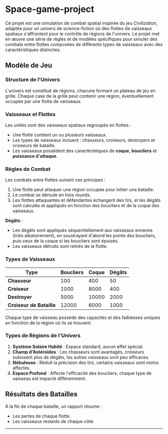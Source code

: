 # Space-game-project

Ce projet est une simulation de combat spatial inspirée du jeu *Civilization*, adaptée pour un univers de science-fiction où des flottes de vaisseaux spatiaux s'affrontent pour le contrôle de régions de l'univers. Le projet met en œuvre une série de règles et de modèles spécifiques pour simuler des combats entre flottes composées de différents types de vaisseaux avec des caractéristiques distinctes.

## Modèle de Jeu

### Structure de l'Univers
L'univers est constitué de régions, chacune formant un plateau de jeu en grille. Chaque case de la grille peut contenir une région, éventuellement occupée par une flotte de vaisseaux.

### Vaisseaux et Flottes
Les unités sont des vaisseaux spatiaux regroupés en flottes :
- Une flotte contient un ou plusieurs vaisseaux.
- Les types de vaisseaux incluent : chasseurs, croiseurs, destroyers et croiseurs de bataille.
- Les vaisseaux possèdent des caractéristiques de **coque**, **boucliers** et **puissance d'attaque**.

### Règles de Combat
Les combats entre flottes suivent ces principes :
1. Une flotte peut attaquer une région occupée pour initier une bataille.
2. Le combat se déroule en trois rounds.
3. Les flottes attaquantes et défendantes échangent des tirs, et les dégâts sont calculés et appliqués en fonction des boucliers et de la coque des vaisseaux.

**Dégâts** :
- Les dégâts sont appliqués séquentiellement aux vaisseaux ennemis (triés aléatoirement), en soustrayant d'abord les points des boucliers, puis ceux de la coque si les boucliers sont épuisés.
- Les vaisseaux détruits sont retirés de la flotte.

### Types de Vaisseaux

| Type         | Boucliers | Coque | Dégâts |
|--------------|-----------|-------|--------|
| **Chasseur**      | 100       | 400   | 50     |
| **Croiseur**      | 1000      | 8000  | 400    |
| **Destroyer**     | 5000      | 10000 | 2000   |
| **Croiseur de Bataille** | 12000 | 6000 | 1000 |

Chaque type de vaisseau possède des capacités et des faiblesses uniques en fonction de la région où ils se trouvent.

### Types de Régions de l'Univers

1. **Système Solaire Habité** : Espace standard, aucun effet spécial.
2. **Champ d'Astéroïdes** : Les chasseurs sont avantagés, croiseurs subissent plus de dégâts, les autres vaisseaux sont peu efficaces.
3. **Nébuleuse** : Réduit la précision des tirs, certains vaisseaux sont moins affectés.
4. **Espace Profond** : Affecte l'efficacité des boucliers, chaque type de vaisseau est impacté différemment.

## Résultats des Batailles

À la fin de chaque bataille, un rapport résume :
- Les pertes de chaque flotte.
- Les vaisseaux restants de chaque côté.
---
